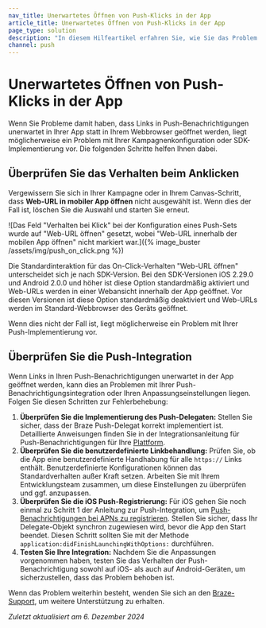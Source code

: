 ```yaml
---
nav_title: Unerwartetes Öffnen von Push-Klicks in der App
article_title: Unerwartetes Öffnen von Push-Klicks in der App
page_type: solution
description: "In diesem Hilfeartikel erfahren Sie, wie Sie das Problem beheben, wenn ein Push-Link in einem Webbrowser und nicht in der App geöffnet werden soll."
channel: push
---
```


# Unerwartetes Öffnen von Push-Klicks in der App

Wenn Sie Probleme damit haben, dass Links in Push-Benachrichtigungen unerwartet in Ihrer App statt in Ihrem Webbrowser geöffnet werden, liegt möglicherweise ein Problem mit Ihrer Kampagnenkonfiguration oder SDK-Implementierung vor. Die folgenden Schritte helfen Ihnen dabei.

## Überprüfen Sie das Verhalten beim Anklicken

Vergewissern Sie sich in Ihrer Kampagne oder in Ihrem Canvas-Schritt, dass **Web-URL in mobiler App öffnen** nicht ausgewählt ist. Wenn dies der Fall ist, löschen Sie die Auswahl und starten Sie erneut. 

![Das Feld "Verhalten bei Klick" bei der Konfiguration eines Push-Sets wurde auf "Web-URL öffnen" gesetzt, wobei "Web-URL innerhalb der mobilen App öffnen" nicht markiert war.]({% image_buster /assets/img/push_on_click.png %})

Die Standardinteraktion für das On-Click-Verhalten "Web-URL öffnen" unterscheidet sich je nach SDK-Version. Bei den SDK-Versionen iOS 2.29.0 und Android 2.0.0 und höher ist diese Option standardmäßig aktiviert und Web-URLs werden in einer Webansicht innerhalb der App geöffnet. Vor diesen Versionen ist diese Option standardmäßig deaktiviert und Web-URLs werden im Standard-Webbrowser des Geräts geöffnet.

Wenn dies nicht der Fall ist, liegt möglicherweise ein Problem mit Ihrer Push-Implementierung vor. 

## Überprüfen Sie die Push-Integration

Wenn Links in Ihren Push-Benachrichtigungen unerwartet in der App geöffnet werden, kann dies an Problemen mit Ihrer Push-Benachrichtigungsintegration oder Ihren Anpassungseinstellungen liegen. Folgen Sie diesen Schritten zur Fehlerbehebung:

1. **Überprüfen Sie die Implementierung des Push-Delegaten:** Stellen Sie sicher, dass der Braze Push-Delegat korrekt implementiert ist. Detaillierte Anweisungen finden Sie in der Integrationsanleitung für Push-Benachrichtigungen für Ihre [Plattform]({{site.baseurl}}/developer_guide/home/).
2. **Überprüfen Sie die benutzerdefinierte Linkbehandlung:** Prüfen Sie, ob die App eine benutzerdefinierte Handhabung für alle `https://` Links enthält. Benutzerdefinierte Konfigurationen können das Standardverhalten außer Kraft setzen. Arbeiten Sie mit Ihrem Entwicklungsteam zusammen, um diese Einstellungen zu überprüfen und ggf. anzupassen.
3. **Überprüfen Sie die iOS Push-Registrierung:** Für iOS gehen Sie noch einmal zu Schritt 1 der Anleitung zur Push-Integration, um [Push-Benachrichtigungen bei APNs zu registrieren]({{site.baseurl}}/developer_guide/platform_integration_guides/swift/push_notifications/integration/#step-1-register-for-push-notifications-with-apns). Stellen Sie sicher, dass Ihr Delegate-Objekt synchron zugewiesen wird, bevor die App den Start beendet. Diesen Schritt sollten Sie mit der Methode `application:didFinishLaunchingWithOptions:` durchführen.
4. **Testen Sie Ihre Integration:** Nachdem Sie die Anpassungen vorgenommen haben, testen Sie das Verhalten der Push-Benachrichtigung sowohl auf iOS- als auch auf Android-Geräten, um sicherzustellen, dass das Problem behoben ist.

Wenn das Problem weiterhin besteht, wenden Sie sich an den [Braze-Support]({{site.baseurl}}/support_contact), um weitere Unterstützung zu erhalten.


*Zuletzt aktualisiert am 6\. Dezember 2024*